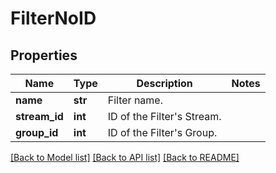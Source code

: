 # FilterNoID

## Properties
Name | Type | Description | Notes
------------ | ------------- | ------------- | -------------
**name** | **str** | Filter name. | 
**stream_id** | **int** | ID of the Filter&#39;s Stream. | 
**group_id** | **int** | ID of the Filter&#39;s Group. | 

[[Back to Model list]](../README.md#documentation-for-models) [[Back to API list]](../README.md#documentation-for-api-endpoints) [[Back to README]](../README.md)



